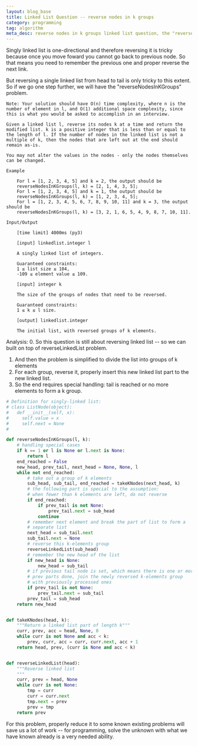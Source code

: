 ```yaml
---
layout: blog_base
title: Linked List Question -- reverse nodes in k groups
category: programming
tag: algorithm
meta_desc: reverse nodes in k groups linked list question, the "reverseNodesInKGroups" question and analysis
---
```


Singly linked list is one-directional and therefore reversing it is tricky because once you move foward you cannot go back to previous node. So that means you need to remember the previous one and proper reverse the next link.

But reversing a single linked list from head to tail is only tricky to this extent. So if we go one step further, we will have the "reverseNodesInKGroups" problem.

~~~
Note: Your solution should have O(n) time complexity, where n is the number of element in l, and O(1) additional space complexity, since this is what you would be asked to accomplish in an interview.

Given a linked list l, reverse its nodes k at a time and return the modified list. k is a positive integer that is less than or equal to the length of l. If the number of nodes in the linked list is not a multiple of k, then the nodes that are left out at the end should remain as-is.

You may not alter the values in the nodes - only the nodes themselves can be changed.

Example

    For l = [1, 2, 3, 4, 5] and k = 2, the output should be
    reverseNodesInKGroups(l, k) = [2, 1, 4, 3, 5];
    For l = [1, 2, 3, 4, 5] and k = 1, the output should be
    reverseNodesInKGroups(l, k) = [1, 2, 3, 4, 5];
    For l = [1, 2, 3, 4, 5, 6, 7, 8, 9, 10, 11] and k = 3, the output should be
    reverseNodesInKGroups(l, k) = [3, 2, 1, 6, 5, 4, 9, 8, 7, 10, 11].

Input/Output

    [time limit] 4000ms (py3)

    [input] linkedlist.integer l

    A singly linked list of integers.

    Guaranteed constraints:
    1 ≤ list size ≤ 104,
    -109 ≤ element value ≤ 109.

    [input] integer k

    The size of the groups of nodes that need to be reversed.

    Guaranteed constraints:
    1 ≤ k ≤ l size.

    [output] linkedlist.integer

    The initial list, with reversed groups of k elements.
~~~

Analysis:
0. So this question is still about reversing linked list -- so we can built on top of reverseLinkedList problem.
1. And then the problem is simplified to divide the list into groups of k elements
2. For each group, reverse it, properly insert this new linked list part to the new linked list.
3. So the end requires special handling: tail is reached or no more elements to form a k group.

~~~python
# Definition for singly-linked list:
# class ListNode(object):
#   def __init__(self, x):
#     self.value = x
#     self.next = None
#

def reverseNodesInKGroups(l, k):
    # handling special cases
    if k == 1 or l is None or l.next is None:
        return l
    end_reached = False
    new_head, prev_tail, next_head = None, None, l
    while not end_reached:
        # take out a group of k elements
        sub_head, sub_tail, end_reached = takeKNodes(next_head, k)
        # the following part is special to the assumption:
        # when fewer than k elements are left, do not reverse
        if end_reached:
            if prev_tail is not None:
                prev_tail.next = sub_head
            continue
        # remember next element and break the part of list to form a
        # separate list
        next_head = sub_tail.next
        sub_tail.next = None
        # reverse this k-elements group
        reverseLinkedList(sub_head)
        # remember the new head of the list
        if new_head is None:
            new_head = sub_tail
        # if previous tail node is set, which means there is one or more
        # prev parts done, join the newly reversed k-elements group
        # with previously processed ones
        if prev_tail is not None:
            prev_tail.next = sub_tail
        prev_tail = sub_head
    return new_head


def takeKNodes(head, k):
    """Return a linked list part of length k"""
    curr, prev, acc = head, None, 0
    while curr is not None and acc < k:
        prev, curr, acc = curr, curr.next, acc + 1
    return head, prev, (curr is None and acc < k)


def reverseLinkedList(head):
    """Reverse linked list
    """
    curr, prev = head, None
    while curr is not None:
        tmp = curr
        curr = curr.next
        tmp.next = prev
        prev = tmp
    return prev
~~~

For this problem, properly reduce it to some known existing problems will save us a lot of work -- for programming, solve the unknown with what we have known already is a very needed ability.

